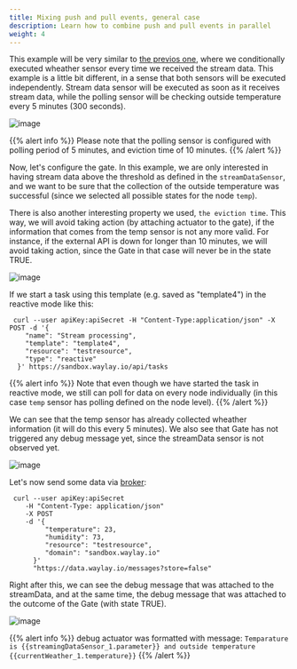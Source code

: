 ```yaml
---
title: Mixing push and pull events, general case
description: Learn how to combine push and pull events in parallel
weight: 4
---
```

This example will be very similar to [the previos one](/rule_patterns/push_pull1/), where we conditionally executed wheather sensor every time we received the stream data. This example is a little bit different, in a sense that both sensors will be executed independently. Stream data sensor will be executed as soon as it receives stream data, while the polling sensor will be checking outside temperature every 5 minutes (300 seconds). 


![image](/rules/push_pull2/fig1.png)

{{% alert info %}}
Please note that the polling sensor is configured with polling period of 5 minutes, and eviction time of 10 minutes. 
{{% /alert %}}

Now, let's configure the gate. In this example, we are only interested in having stream data above the threshold as defined in the `streamDataSensor`, and we want to be sure that the collection of the outside temperature was successful (since we selected all possible states for the node `temp`).

There is also another interesting property we used, `the eviction time`. This way, we will avoid taking action (by attaching actuator to the gate), if the information that comes from the temp sensor is not any more valid. For instance, if the external API is down for longer than 10 minutes, we will avoid taking action, since the Gate in that case will never be in the state TRUE.


![image](/rules/push_pull2/gate.png)



If we start a task using this template (e.g. saved as "template4") in the reactive mode like this:
```
 curl --user apiKey:apiSecret -H "Content-Type:application/json" -X POST -d '{
    "name": "Stream processing",
    "template": "template4",
    "resource": "testresource",
    "type": "reactive"
  }' https://sandbox.waylay.io/api/tasks
 ```

{{% alert info %}}
Note that even though we have started the task in reactive mode, we still can poll for data on every node individually (in this case `temp` sensor has polling defined on the node level).
{{% /alert %}}

We can see that the temp sensor has already collected wheather information (it will do this every 5 minutes). We also see that Gate has not triggered any debug message yet, since the streamData sensor is not observed yet.

![image](/rules/push_pull2/fig3.png)

Let's now send some data via [broker](/usage/broker-and-storage/):

```
 curl --user apiKey:apiSecret 
    -H "Content-Type: application/json"
    -X POST  
    -d '{ 
         "temperature": 23, 
         "humidity": 73, 
         "resource": "testresource", 
         "domain": "sandbox.waylay.io"
      }'
      "https://data.waylay.io/messages?store=false"
 ```

Right after this, we can see the debug message that was attached to the streamData, and at the same time, the debug message that was attached to the outcome of the Gate (with state TRUE).

![image](/rules/push_pull2/fig4.png)

{{% alert info %}}
debug actuator was formatted with message:
`Temparature is {{streamingDataSensor_1.parameter}} and outside temperature {{currentWeather_1.temperature}}`
{{% /alert %}}

